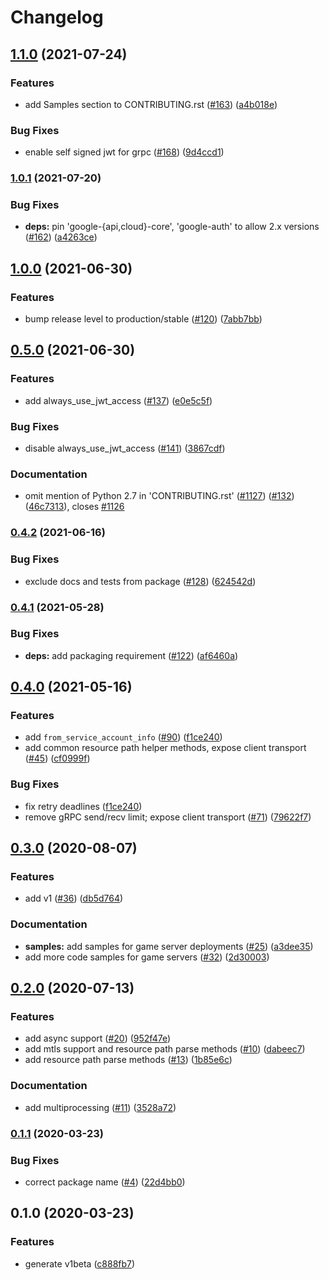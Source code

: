 # Changelog

## [1.1.0](https://www.github.com/googleapis/python-game-servers/compare/v1.0.1...v1.1.0) (2021-07-24)


### Features

* add Samples section to CONTRIBUTING.rst ([#163](https://www.github.com/googleapis/python-game-servers/issues/163)) ([a4b018e](https://www.github.com/googleapis/python-game-servers/commit/a4b018e7dfd6c8cd8e084306a8fd21da5329c255))


### Bug Fixes

* enable self signed jwt for grpc ([#168](https://www.github.com/googleapis/python-game-servers/issues/168)) ([9d4ccd1](https://www.github.com/googleapis/python-game-servers/commit/9d4ccd1804824e5b3f9a3250d1c905c1f86e6d99))

### [1.0.1](https://www.github.com/googleapis/python-game-servers/compare/v1.0.0...v1.0.1) (2021-07-20)


### Bug Fixes

* **deps:** pin 'google-{api,cloud}-core', 'google-auth' to allow 2.x versions ([#162](https://www.github.com/googleapis/python-game-servers/issues/162)) ([a4263ce](https://www.github.com/googleapis/python-game-servers/commit/a4263ce7550cf34f96875ed7bf01e825d2211911))

## [1.0.0](https://www.github.com/googleapis/python-game-servers/compare/v0.5.0...v1.0.0) (2021-06-30)


### Features

* bump release level to production/stable ([#120](https://www.github.com/googleapis/python-game-servers/issues/120)) ([7abb7bb](https://www.github.com/googleapis/python-game-servers/commit/7abb7bb281c9cd1bbd94a9aa08690f6ed2faf349))

## [0.5.0](https://www.github.com/googleapis/python-game-servers/compare/v0.4.2...v0.5.0) (2021-06-30)


### Features

* add always_use_jwt_access ([#137](https://www.github.com/googleapis/python-game-servers/issues/137)) ([e0e5c5f](https://www.github.com/googleapis/python-game-servers/commit/e0e5c5fc643c28df4b6a199642b271a710c0c047))


### Bug Fixes

* disable always_use_jwt_access ([#141](https://www.github.com/googleapis/python-game-servers/issues/141)) ([3867cdf](https://www.github.com/googleapis/python-game-servers/commit/3867cdf2bf956f84371ffbaa558a444c1f699564))


### Documentation

* omit mention of Python 2.7 in 'CONTRIBUTING.rst' ([#1127](https://www.github.com/googleapis/python-game-servers/issues/1127)) ([#132](https://www.github.com/googleapis/python-game-servers/issues/132)) ([46c7313](https://www.github.com/googleapis/python-game-servers/commit/46c7313ab392d08b956793fbb9babc2e2e13091a)), closes [#1126](https://www.github.com/googleapis/python-game-servers/issues/1126)

### [0.4.2](https://www.github.com/googleapis/python-game-servers/compare/v0.4.1...v0.4.2) (2021-06-16)


### Bug Fixes

* exclude docs and tests from package ([#128](https://www.github.com/googleapis/python-game-servers/issues/128)) ([624542d](https://www.github.com/googleapis/python-game-servers/commit/624542d4251575629172b473ff1e9215e6c982c0))

### [0.4.1](https://www.github.com/googleapis/python-game-servers/compare/v0.4.0...v0.4.1) (2021-05-28)


### Bug Fixes

* **deps:** add packaging requirement ([#122](https://www.github.com/googleapis/python-game-servers/issues/122)) ([af6460a](https://www.github.com/googleapis/python-game-servers/commit/af6460a38fa0cd5d6aebec02152ca49f9a91bf0d))

## [0.4.0](https://www.github.com/googleapis/python-game-servers/compare/v0.3.0...v0.4.0) (2021-05-16)


### Features

* add `from_service_account_info` ([#90](https://www.github.com/googleapis/python-game-servers/issues/90)) ([f1ce240](https://www.github.com/googleapis/python-game-servers/commit/f1ce24029d7b963a7a5c7eb459cea59a2a4ecaaf))
* add common resource path helper methods, expose client transport ([#45](https://www.github.com/googleapis/python-game-servers/issues/45)) ([cf0999f](https://www.github.com/googleapis/python-game-servers/commit/cf0999fd3a95b77ef32977318019193a777d4c5b))


### Bug Fixes

* fix retry deadlines ([f1ce240](https://www.github.com/googleapis/python-game-servers/commit/f1ce24029d7b963a7a5c7eb459cea59a2a4ecaaf))
* remove gRPC send/recv limit; expose client transport ([#71](https://www.github.com/googleapis/python-game-servers/issues/71)) ([79622f7](https://www.github.com/googleapis/python-game-servers/commit/79622f71f807c5c09d88c757e51794813cda5572))

## [0.3.0](https://www.github.com/googleapis/python-game-servers/compare/v0.2.0...v0.3.0) (2020-08-07)


### Features

* add v1 ([#36](https://www.github.com/googleapis/python-game-servers/issues/36)) ([db5d764](https://www.github.com/googleapis/python-game-servers/commit/db5d76495aa7410934651847d0d97de17b5a747d))


### Documentation

* **samples:** add samples for game server deployments ([#25](https://www.github.com/googleapis/python-game-servers/issues/25)) ([a3dee35](https://www.github.com/googleapis/python-game-servers/commit/a3dee35ff4db631a6f28c2b46e46e3fa66ba9418))
* add more code samples for game servers ([#32](https://www.github.com/googleapis/python-game-servers/issues/32)) ([2d30003](https://www.github.com/googleapis/python-game-servers/commit/2d300031213fda468b6aa52d3ee8635215c37986))

## [0.2.0](https://www.github.com/googleapis/python-game-servers/compare/v0.1.1...v0.2.0) (2020-07-13)


### Features

* add async support ([#20](https://www.github.com/googleapis/python-game-servers/issues/20)) ([952f47e](https://www.github.com/googleapis/python-game-servers/commit/952f47e2094c0246953ae537add751fe0159710b))
* add mtls support and resource path parse methods ([#10](https://www.github.com/googleapis/python-game-servers/issues/10)) ([dabeec7](https://www.github.com/googleapis/python-game-servers/commit/dabeec79e08c52e1616e890cb3b39aac729da115))
* add resource path parse methods ([#13](https://www.github.com/googleapis/python-game-servers/issues/13)) ([1b85e6c](https://www.github.com/googleapis/python-game-servers/commit/1b85e6c6523fc588f235fd9e320238101c63fade))


### Documentation

* add multiprocessing ([#11](https://www.github.com/googleapis/python-game-servers/issues/11)) ([3528a72](https://www.github.com/googleapis/python-game-servers/commit/3528a72c887b51b2dd0484869d028ed8f98c8c79))

### [0.1.1](https://www.github.com/googleapis/python-game-servers/compare/v0.1.0...v0.1.1) (2020-03-23)


### Bug Fixes

* correct package name ([#4](https://www.github.com/googleapis/python-game-servers/issues/4)) ([22d4bb0](https://www.github.com/googleapis/python-game-servers/commit/22d4bb05cd072beb63f5c00edbabd3642dd15bb8))

## 0.1.0 (2020-03-23)


### Features

* generate v1beta ([c888fb7](https://www.github.com/googleapis/python-game-servers/commit/c888fb7dd6c5d57ee4709624ab88b8fe2fd4286f))

